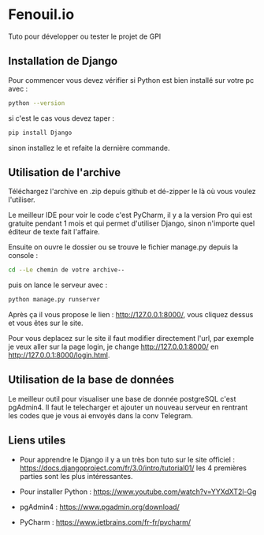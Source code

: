 # Fenouil.io
Tuto pour développer ou tester le projet de GPI

## Installation de Django
Pour commencer vous devez vérifier si Python est bien installé sur votre pc avec :
```bash
python --version
```
si c'est le cas vous devez taper :
```bash
pip install Django
```
sinon installez le et refaite la dernière commande.

## Utilisation de l'archive
Téléchargez l'archive en .zip depuis github et dé-zipper le là où vous voulez l'utiliser.

Le meilleur IDE pour voir le code c'est PyCharm, il y a la version Pro qui est gratuite pendant 1 mois et
qui permet d'utiliser Django, sinon n'importe quel éditeur de texte fait l'affaire.

Ensuite on ouvre le dossier ou se trouve le fichier manage.py depuis la console : 
```bash
cd --Le chemin de votre archive--
```
puis on lance le serveur avec :
```bash
python manage.py runserver
```
Après ça il vous propose le lien : http://127.0.0.1:8000/, vous cliquez dessus et vous êtes sur le site.

Pour vous deplacez sur le site il faut modifier directement l'url, par exemple je veux aller sur la page login, je change
http://127.0.0.1:8000/ en http://127.0.0.1:8000/login.html.

## Utilisation de la base de données
Le meilleur outil pour visualiser une base de donnée postgreSQL c'est pgAdmin4. Il faut le telecharger et ajouter un nouveau serveur en rentrant les codes que je vous ai envoyés dans la conv Telegram.

## Liens utiles
- Pour apprendre le Django il y a un très bon tuto sur le site officiel : https://docs.djangoproject.com/fr/3.0/intro/tutorial01/ les 4 premières parties sont les plus intéressantes.

- Pour installer Python : https://www.youtube.com/watch?v=YYXdXT2l-Gg

- pgAdmin4 : https://www.pgadmin.org/download/

- PyCharm : https://www.jetbrains.com/fr-fr/pycharm/
